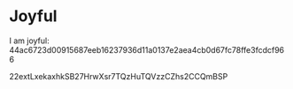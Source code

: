 # Joyful

I am joyful: 44ac6723d00915687eeb16237936d11a0137e2aea4cb0d67fc78ffe3fcdcf966


22extLxekaxhkSB27HrwXsr7TQzHuTQVzzCZhs2CCQmBSP